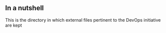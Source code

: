 ## In a nutshell

This is the directory in which external files pertinent to the DevOps initiative are kept

